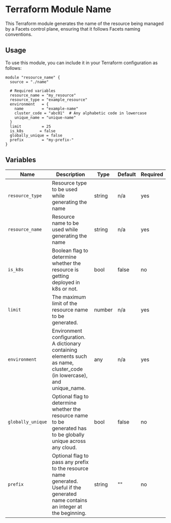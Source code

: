 # Terraform Module Name

This Terraform module generates the name of the resource being managed by a Facets control plane, ensuring that it follows Facets naming conventions.

## Usage

To use this module, you can include it in your Terraform configuration as follows:

```hcl
module "resource_name" {
  source = "./name"

  # Required variables
  resource_name = "my_resource"
  resource_type = "example_resource"
  environment   = {
    name        = "example-name"
    cluster_code = "abc01"  # Any alphabetic code in lowercase
    unique_name = "unique-name"
  }
  limit         = 25
  is_k8s       = false
  globally_unique = false
  prefix        = "my-prefix-"
}
```

## Variables

| Name              | Description                                                                                                         | Type    | Default | Required |
|-------------------|---------------------------------------------------------------------------------------------------------------------|---------|---------|----------|
| `resource_type`   | Resource type to be used while generating the name                                                                  | string  | n/a     | yes      |
| `resource_name`   | Resource name to be used while generating the name                                                                  | string  | n/a     | yes      |
| `is_k8s`         | Boolean flag to determine whether the resource is getting deployed in k8s or not.                                   | bool    | false   | no       |
| `limit`          | The maximum limit of the resource name to be generated.                                                             | number  | n/a     | yes      |
| `environment`     | Environment configuration. A dictionary containing elements such as name, cluster_code (in lowercase), and unique_name.         | any     | n/a     | yes      |
| `globally_unique` | Optional flag to determine whether the resource name to be generated has to be globally unique across any cloud.    | bool    | false   | no       |
| `prefix`          | Optional flag to pass any prefix to the resource name generated. Useful if the generated name contains an integer at the beginning. | string  | ""     | no       |
